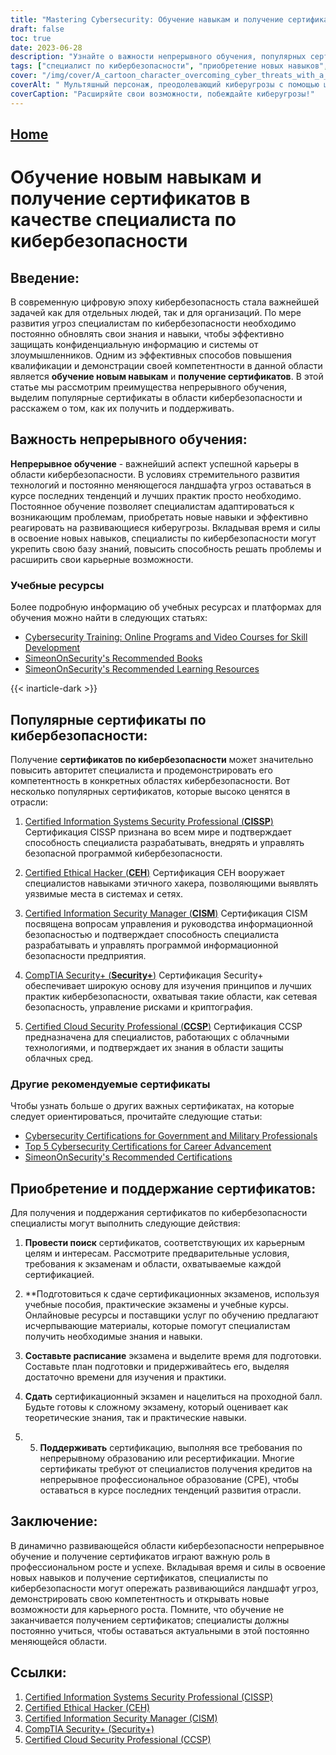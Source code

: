 ```yaml
---
title: "Mastering Cybersecurity: Обучение навыкам и получение сертификатов для достижения успеха"
draft: false
toc: true
date: 2023-06-28
description: "Узнайте о важности непрерывного обучения, популярных сертификатах по кибербезопасности, а также о том, как их получить и поддерживать для успешной карьеры в области кибербезопасности."
tags: ["специалист по кибербезопасности", "приобретение новых навыков", "получение сертификатов", "непрерывное обучение", "сертификаты по кибербезопасности", "CISSP", "CEH", "CISM", "Безопасность+", "CCSP", "важность непрерывного обучения", "преимущества получения сертификатов", "развитие карьеры в области кибербезопасности", "профессиональный рост", "последние тенденции в области кибербезопасности", "технологические достижения в области кибербезопасности", "лучшие практики в области кибербезопасности", "приобретение навыков в области кибербезопасности", "подготовка к экзаменам по кибербезопасности", "поддержание сертификатов по кибербезопасности", "признанные в отрасли сертификаты по кибербезопасности", "возможности карьерного роста в области кибербезопасности", "образование и обучение в области кибербезопасности", "повышение квалификации в области кибербезопасности", "Рынок труда в сфере кибербезопасности", "ландшафт киберугроз", "непрерывное профессиональное развитие в области кибербезопасности", "сертификаты по сетевой безопасности", "сертификации по облачной безопасности", "сертификаты по этическому хакингу", "сертификаты по управлению информационной безопасностью"]
cover: "/img/cover/A_cartoon_character_overcoming_cyber_threats_with_a_shield.png"
coverAlt: " Мультяшный персонаж, преодолевающий киберугрозы с помощью щита и меча."
coverCaption: "Расширяйте свои возможности, побеждайте киберугрозы!"
---
```


## [Home](/cyber-security-career-playbook-start/)

# Обучение новым навыкам и получение сертификатов в качестве специалиста по кибербезопасности

## Введение:

В современную цифровую эпоху кибербезопасность стала важнейшей задачей как для отдельных людей, так и для организаций. По мере развития угроз специалистам по кибербезопасности необходимо постоянно обновлять свои знания и навыки, чтобы эффективно защищать конфиденциальную информацию и системы от злоумышленников. Одним из эффективных способов повышения квалификации и демонстрации своей компетентности в данной области является **обучение новым навыкам** и **получение сертификатов**. В этой статье мы рассмотрим преимущества непрерывного обучения, выделим популярные сертификаты в области кибербезопасности и расскажем о том, как их получить и поддерживать.

## Важность непрерывного обучения:

**Непрерывное обучение** - важнейший аспект успешной карьеры в области кибербезопасности. В условиях стремительного развития технологий и постоянно меняющегося ландшафта угроз оставаться в курсе последних тенденций и лучших практик просто необходимо. Постоянное обучение позволяет специалистам адаптироваться к возникающим проблемам, приобретать новые навыки и эффективно реагировать на развивающиеся киберугрозы. Вкладывая время и силы в освоение новых навыков, специалисты по кибербезопасности могут укрепить свою базу знаний, повысить способность решать проблемы и расширить свои карьерные возможности.

### Учебные ресурсы

Более подробную информацию об учебных ресурсах и платформах для обучения можно найти в следующих статьях:

- [Cybersecurity Training: Online Programs and Video Courses for Skill Development](/cyber-security-career-playbook/getting-started-with-a-career-in-cybersecurity/cybersecurity-training-online-programs-video-courses-and-books/)
- [SimeonOnSecurity's Recommended Books](/recommendations/books)
- [SimeonOnSecurity's Recommended Learning Resources](/recommendations/learning_resources)

{{< inarticle-dark >}}
## Популярные сертификаты по кибербезопасности:

Получение **сертификатов по кибербезопасности** может значительно повысить авторитет специалиста и продемонстрировать его компетентность в конкретных областях кибербезопасности. Вот несколько популярных сертификатов, которые высоко ценятся в отрасли:

1. [Certified Information Systems Security Professional (**CISSP**)](https://www.isc2.org/Certifications/CISSP) Сертификация CISSP признана во всем мире и подтверждает способность специалиста разрабатывать, внедрять и управлять безопасной программой кибербезопасности.

2. [Certified Ethical Hacker (**CEH**)](https://www.eccouncil.org/programs/certified-ethical-hacker-ceh/) Сертификация CEH вооружает специалистов навыками этичного хакера, позволяющими выявлять уязвимые места в системах и сетях.

3. [Certified Information Security Manager (**CISM**)](https://www.isaca.org/credentialing/cism) Сертификация CISM посвящена вопросам управления и руководства информационной безопасностью и подтверждает способность специалиста разрабатывать и управлять программой информационной безопасности предприятия.

4. [CompTIA Security+ (**Security+**)](https://www.comptia.org/certifications/security) Сертификация Security+ обеспечивает широкую основу для изучения принципов и лучших практик кибербезопасности, охватывая такие области, как сетевая безопасность, управление рисками и криптография.

5. [Certified Cloud Security Professional (**CCSP**)](https://www.isc2.org/Certifications/CCSP) Сертификация CCSP предназначена для специалистов, работающих с облачными технологиями, и подтверждает их знания в области защиты облачных сред.

### Другие рекомендуемые сертификаты

Чтобы узнать больше о других важных сертификатах, на которые следует ориентироваться, прочитайте следующие статьи:

- [Cybersecurity Certifications for Government and Military Professionals](/articles/cybersecurity-certifications-for-government-and-military-profesionals/)
- [Top 5 Cybersecurity Certifications for Career Advancement](/articles/the-top-five-cybersecurity-certifications-for-career-advancement/)
- [SimeonOnSecurity's Recommended Certifications](/recommendations/certifications)
## Приобретение и поддержание сертификатов:

Для получения и поддержания сертификатов по кибербезопасности специалисты могут выполнить следующие действия:

1. **Провести поиск** сертификатов, соответствующих их карьерным целям и интересам. Рассмотрите предварительные условия, требования к экзаменам и области, охватываемые каждой сертификацией.

2. **Подготовиться к сдаче сертификационных экзаменов, используя учебные пособия, практические экзамены и учебные курсы. Онлайновые ресурсы и поставщики услуг по обучению предлагают исчерпывающие материалы, которые помогут специалистам получить необходимые знания и навыки.

3. **Составьте расписание** экзамена и выделите время для подготовки. Составьте план подготовки и придерживайтесь его, выделяя достаточно времени для изучения и практики.

4. **Сдать** сертификационный экзамен и нацелиться на проходной балл. Будьте готовы к сложному экзамену, который оценивает как теоретические знания, так и практические навыки.

5. 5. **Поддерживать** сертификацию, выполняя все требования по непрерывному образованию или ресертификации. Многие сертификаты требуют от специалистов получения кредитов на непрерывное профессиональное образование (CPE), чтобы оставаться в курсе последних тенденций развития отрасли.

## Заключение:

В динамично развивающейся области кибербезопасности непрерывное обучение и получение сертификатов играют важную роль в профессиональном росте и успехе. Вкладывая время и силы в освоение новых навыков и получение сертификатов, специалисты по кибербезопасности могут опережать развивающийся ландшафт угроз, демонстрировать свою компетентность и открывать новые возможности для карьерного роста. Помните, что обучение не заканчивается получением сертификатов; специалисты должны постоянно учиться, чтобы оставаться актуальными в этой постоянно меняющейся области.

## Ссылки:

1. [Certified Information Systems Security Professional (CISSP)](https://www.isc2.org/Certifications/CISSP)
2. [Certified Ethical Hacker (CEH)](https://www.eccouncil.org/programs/certified-ethical-hacker-ceh/)
3. [Certified Information Security Manager (CISM)](https://www.isaca.org/credentialing/cism)
4. [CompTIA Security+ (Security+)](https://www.comptia.org/certifications/security)
5. [Certified Cloud Security Professional (CCSP)](https://www.isc2.org/Certifications/CCSP)
